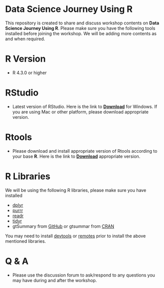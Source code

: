 # Data Science Journey Using R
This repository is created to share and discuss workshop contents on **Data Science Journey Using R**. Please make sure you have the following tools installed before joining the workshop. We will be adding more contents as and when required. 

# R Version
- R 4.3.0 or higher
  
# RStudio
- Latest version of RStudio. Here is the link to [**Download**](https://posit.co/download/rstudio-desktop/) for Windows. If you are using Mac or other platform, please download appropriate version.

# Rtools
- Please download and install appropriate version of Rtools according to your base **R**. Here is the link to [**Download**](https://cran.r-project.org/bin/windows/Rtools/) appropriate version.

# R Libraries 
We will be using the following R libraries, please make sure you have installed

- [dplyr](https://dplyr.tidyverse.org/)
- [purrr](https://purrr.tidyverse.org/)
- [readr](https://readr.tidyverse.org/)
- [tidyr](https://tidyr.tidyverse.org/)
- gtSummary from [GitHub](https://github.com/ddsjoberg/gtsummary) or gtsummar from [CRAN](https://cran.r-project.org/web/packages/gtsummary/index.html)

You may need to install [devtools](https://devtools.r-lib.org/) or [remotes](https://remotes.r-lib.org/) prior to install the above mentioned libraries. 

# Q & A
- Please use the discussion forum to ask/respond to any questions you may have during and after the workshop.
